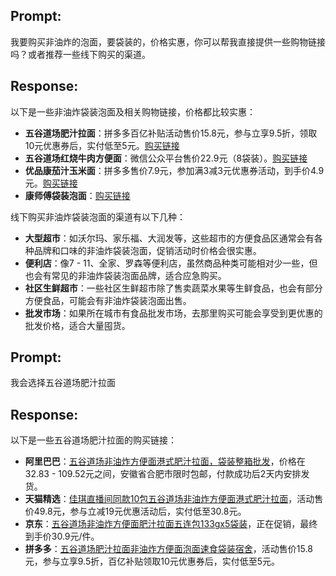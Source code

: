 ## Prompt:
我要购买非油炸的泡面，要袋装的，价格实惠，你可以帮我直接提供一些购物链接吗？或者推荐一些线下购买的渠道。

## Response:
以下是一些非油炸袋装泡面及相关购物链接，价格都比较实惠：
- **五谷道场肥汁拉面**：拼多多百亿补贴活动售价15.8元，参与立享9.5折，领取10元优惠券后，实付低至5元。[购买链接](https://m.smzdm.com/p/149842149/)
- **五谷道场红烧牛肉方便面**：微信公众平台售价22.9元（8袋装）。[购买链接](http://mp.weixin.qq.com/s?__biz=MzkxMjMwMjU3Nw==&mid=2247509552&idx=7&sn=7abf304ed5b978d1c765f218b7e2d71f&scene=0)
- **优品康茄汁玉米面**：拼多多售价7.9元，参加满3减3元优惠券活动，到手价4.9元。[购买链接](https://m.smzdm.com/p/138941297/)
- **康师傅袋装泡面**：[购买链接](https://mall.jd.com/index-1000084104.html)

线下购买非油炸袋装泡面的渠道有以下几种：
- **大型超市**：如沃尔玛、家乐福、大润发等，这些超市的方便食品区通常会有各种品牌和口味的非油炸袋装泡面，促销活动时价格会很实惠。
- **便利店**：像7 - 11、全家、罗森等便利店，虽然商品种类可能相对少一些，但也会有常见的非油炸袋装泡面品牌，适合应急购买。
- **社区生鲜超市**：一些社区生鲜超市除了售卖蔬菜水果等生鲜食品，也会有部分方便食品，可能会有非油炸袋装泡面出售。
- **批发市场**：如果所在城市有食品批发市场，去那里购买可能会享受到更优惠的批发价格，适合大量囤货。

## Prompt:
我会选择五谷道场肥汁拉面

## Response:
以下是一些五谷道场肥汁拉面的购买链接：
- **阿里巴巴**：[五谷道场非油炸方便面港式肥汁拉面，袋装整箱批发](http://m.1688.com/offer/864569132991.html)，价格在32.83 - 109.52元之间，安徽省合肥市限时包邮，付款成功后2天内安排发货。
- **天猫精选**：[佳琪直播间同款10包五谷道场非油炸方便面港式肥汁拉面](https://m.smzdm.com/p/144249200/)，活动售价49.8元，参与立减19元优惠活动后，实付低至30.8元。
- **京东**：[五谷道场非油炸方便面肥汁拉面五连包133gx5袋装](https://m.smzdm.com/p/141007963/)，正在促销，最终到手价30.9元/件。
- **拼多多**：[五谷道场肥汁拉面非油炸方便面泡面速食袋装宿舍](https://m.smzdm.com/p/149842149/)，活动售价15.8元，参与立享9.5折，百亿补贴领取10元优惠券后，实付低至5元。
